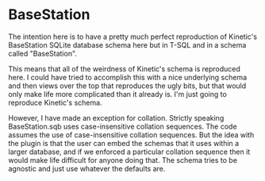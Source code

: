# BaseStation
The intention here is to have a pretty much perfect reproduction
of Kinetic's BaseStation SQLite database schema here but in T-SQL
and in a schema called "BaseStation".

This means that all of the weirdness of Kinetic's schema is
reproduced here. I could have tried to accomplish this with a nice
underlying schema and then views over the top that reproduces the
ugly bits, but that would only make life more complicated than it
already is. I'm just going to reproduce Kinetic's schema.

However, I have made an exception for collation. Strictly speaking
BaseStation.sqb uses case-insensitive collation sequences. The code
assumes the use of case-insensitive collation sequences. But the idea
with the plugin is that the user can embed the schemas that it uses
within a larger database, and if we enforced a particular collation
sequence then it would make life difficult for anyone doing that.
The schema tries to be agnostic and just use whatever the defaults are.